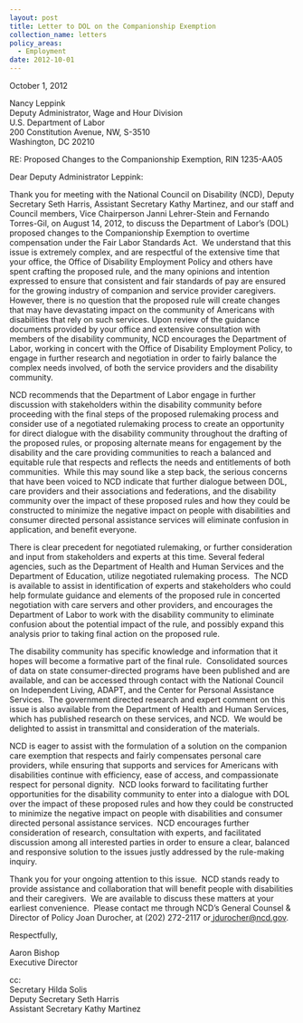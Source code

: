 ```yaml
---
layout: post
title: Letter to DOL on the Companionship Exemption
collection_name: letters
policy_areas:
  - Employment
date: 2012-10-01
---
```

October 1, 2012

Nancy Leppink\
Deputy Administrator, Wage and Hour Division\
U.S. Department of Labor\
200 Constitution Avenue, NW, S-3510\
Washington, DC 20210

RE: Proposed Changes to the Companionship Exemption, RIN 1235-AA05

Dear Deputy Administrator Leppink:

Thank you for meeting with the National Council on Disability (NCD), Deputy Secretary Seth Harris, Assistant Secretary Kathy Martinez, and our staff and Council members, Vice Chairperson Janni Lehrer-Stein and Fernando Torres-Gil, on August 14, 2012, to discuss the Department of Labor’s (DOL) proposed changes to the Companionship Exemption to overtime compensation under the Fair Labor Standards Act.  We understand that this issue is extremely complex, and are respectful of the extensive time that your office, the Office of Disability Employment Policy and others have spent crafting the proposed rule, and the many opinions and intention expressed to ensure that consistent and fair standards of pay are ensured for the growing industry of companion and service provider caregivers.  However, there is no question that the proposed rule will create changes that may have devastating impact on the community of Americans with disabilities that rely on such services. Upon review of the guidance documents provided by your office and extensive consultation with members of the disability community, NCD encourages the Department of Labor, working in concert with the Office of Disability Employment Policy, to engage in further research and negotiation in order to fairly balance the complex needs involved, of both the service providers and the disability community.

NCD recommends that the Department of Labor engage in further discussion with stakeholders within the disability community before proceeding with the final steps of the proposed rulemaking process and consider use of a negotiated rulemaking process to create an opportunity for direct dialogue with the disability community throughout the drafting of the proposed rules, or proposing alternate means for engagement by the disability and the care providing communities to reach a balanced and equitable rule that respects and reflects the needs and entitlements of both communities.  While this may sound like a step back, the serious concerns that have been voiced to NCD indicate that further dialogue between DOL, care providers and their associations and federations, and the disability community over the impact of these proposed rules and how they could be constructed to minimize the negative impact on people with disabilities and consumer directed personal assistance services will eliminate confusion in application, and benefit everyone.

There is clear precedent for negotiated rulemaking, or further consideration and input from stakeholders and experts at this time. Several federal agencies, such as the Department of Health and Human Services and the Department of Education, utilize negotiated rulemaking process.  The NCD is available to assist in identification of experts and stakeholders who could help formulate guidance and elements of the proposed rule in concerted negotiation with care servers and other providers, and encourages the Department of Labor to work with the disability community to eliminate confusion about the potential impact of the rule, and possibly expand this analysis prior to taking final action on the proposed rule.  

The disability community has specific knowledge and information that it hopes will become a formative part of the final rule.  Consolidated sources of data on state consumer-directed programs have been published and are available, and can be accessed through contact with the National Council on Independent Living, ADAPT, and the Center for Personal Assistance Services.  The government directed research and expert comment on this issue is also available from the Department of Health and Human Services, which has published research on these services, and NCD.  We would be delighted to assist in transmittal and consideration of the materials.

NCD is eager to assist with the formulation of a solution on the companion care exemption that respects and fairly compensates personal care providers, while ensuring that supports and services for Americans with disabilities continue with efficiency, ease of access, and compassionate respect for personal dignity.  NCD looks forward to facilitating further opportunities for the disability community to enter into a dialogue with DOL over the impact of these proposed rules and how they could be constructed to minimize the negative impact on people with disabilities and consumer directed personal assistance services.  NCD encourages further consideration of research, consultation with experts, and facilitated discussion among all interested parties in order to ensure a clear, balanced and responsive solution to the issues justly addressed by the rule-making inquiry.   

Thank you for your ongoing attention to this issue.  NCD stands ready to provide assistance and collaboration that will benefit people with disabilities and their caregivers.  We are available to discuss these matters at your earliest convenience.  Please contact me through NCD’s General Counsel & Director of Policy Joan Durocher, at (202) 272-2117 or[ jdurocher@ncd.gov](mailto:jdurocher@ncd.gov).  

Respectfully, 

Aaron Bishop\
Executive Director 

cc:\
Secretary Hilda Solis\
Deputy Secretary Seth Harris\
Assistant Secretary Kathy Martinez